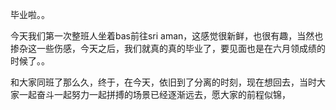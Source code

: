 毕业啦。。



今天我们第一次整班人坐着bas前往sri aman，这感觉很新鲜，也很有趣，当然也掺杂这一些伤感，今天之后，我们就真的真的毕业了，要见面也是在六月领成绩的时候了。。

和大家同班了那么久，终于，在今天，依旧到了分离的时刻，现在想回去，当时大家一起奋斗一起努力一起拼搏的场景已经逐渐远去，愿大家的前程似锦，